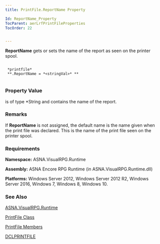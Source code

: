 ```yaml
---
title: PrintFile.ReportName Property

Id: ReportName_Property
TocParent: aerLrfPrintFileProperties
TocOrder: 22


---
```


**ReportName** gets or sets the name of the report as seen on the printer spool. 

```

 *printfile* 
 **.ReportName = *<stringVal>* ** 
        
```

### Property Value
***<stringVal>*** is of type *String and contains the name of the report. 

### Remarks
If **ReportName** is not assigned, the default name is the name given when the print file was declared. This is the name of the print file seen on the printer spool. 

### Requirements
**Namespace:** ASNA.VisualRPG.Runtime 

**Assembly:** ASNA Encore RPG Runtime (in ASNA.VisualRPG.Runtime.dll) 

**Platforms:** Windows Server 2012, Windows Server 2012 R2, Windows Server 2016, Windows 7, Windows 8, Windows 10. 

### See Also
[ASNA.VisualRPG.Runtime](ecrLrfRuntimeNamespace.html)

[PrintFile Class](ecrLrfPrintFileClass.html)

[PrintFile Members](ecrLrfPrintFileMembers.html)

[DCLPRINTFILE](DCLPRINTFILE.html) 

